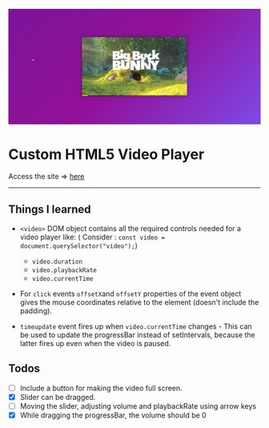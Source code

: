 ![Site Snap](site_snap.png)

# Custom HTML5 Video Player

Access the site &rArr; [here](https://ashwin776.github.io/JS-Projects/20.%20JS30%20-%20Day11%20-%20Custom%20HTML5%20Video%20Player/)

---

## Things I learned

- `<video>` DOM object contains all the required controls needed for a video player like:
( Consider : `const video = document.querySelector("video");`) 
    - `video.duration`
    - `video.playbackRate`
    - `video.currentTime`

- For `click` events `offsetX`and `offsetY` properties of the event object gives the mouse coordinates relative to the element (doesn't include the padding).
- `timeupdate` event fires up when `video.currentTime` changes - This can be used to update the progressBar instead of setIntervals, because the latter fires up even when the video is paused.


## Todos

- [ ] Include a button for making the video full screen.
- [X] Slider can be dragged.
- [ ] Moving the slider, adjusting volume and playbackRate using arrow keys
- [x] While dragging the progressBar, the volume should be 0